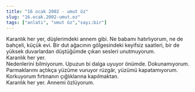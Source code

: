 ```yaml
---
title: "16 ocak 2002 - umut öz"
slug: "16.ocak.2002-umut.oz"
tags: ["anlatı", "umut öz","sayı:bir"]
---
```




Karanlık her yer, düşlerimdeki annem gibi. Ne babamı hatırlıyorum, ne de
bahçeli, küçük evi. Bir dut ağacının gölgesindeki keyifsiz saatleri, bir
de yüksek duvarlardan düştüğümde çıkan sesleri unutmuyorum.\
Karanlık her yer.\
Nedenlerini bilmiyorum. Upuzun bi dalga uyuyor önümde. Dokunamıyorum.
Parmaklarımı açtıkça yüzüme vuruyor rüzgâr, yüzümü kapatamıyorum.
Korkuyorum fırtınanın çığlıklarına kapılmaktan.\
Karanlık her yer. Annemi özlüyorum.


